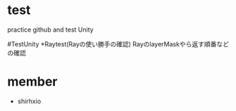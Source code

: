 # test
practice github and test Unity

#TestUnity
*Raytest(Rayの使い勝手の確認)
  RayのlayerMaskやら返す順番などの確認
  
# member
* shirhxio

